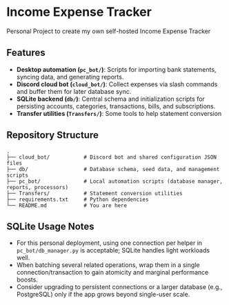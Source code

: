 # Income Expense Tracker

Personal Project to create my own self-hosted Income Expense Tracker

## Features
- **Desktop automation (`pc_bot/`)**: Scripts for importing bank statements, syncing data, and generating reports.
- **Discord cloud bot (`cloud_bot/`)**: Collect expenses via slash commands and buffer them for later database sync.
- **SQLite backend (`db/`)**: Central schema and initialization scripts for persisting accounts, categories, transactions, bills, and subscriptions.
- **Transfer utilities (`Transfers/`)**: Some tools to help statement conversion

## Repository Structure
```text
.
├── cloud_bot/           # Discord bot and shared configuration JSON files
├── db/                  # Database schema, seed data, and management scripts
├── pc_bot/              # Local automation scripts (database manager, reports, processors)
├── Transfers/           # Statement conversion utilities
├── requirements.txt     # Python dependencies
└── README.md            # You are here
```


## SQLite Usage Notes
- For this personal deployment, using one connection per helper in `pc_bot/db_manager.py` is acceptable; SQLite handles light workloads well.
- When batching several related operations, wrap them in a single connection/transaction to gain atomicity and marginal performance boosts.
- Consider upgrading to persistent connections or a larger database (e.g., PostgreSQL) only if the app grows beyond single-user scale.






